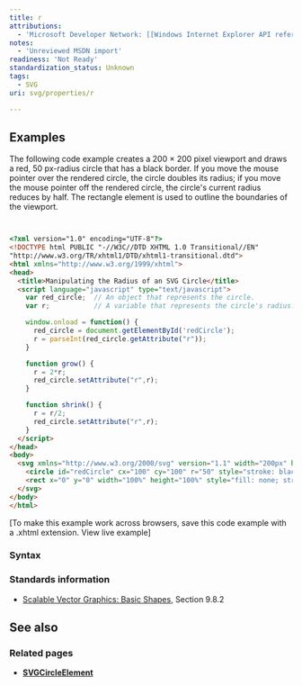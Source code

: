 ```yaml
---
title: r
attributions:
  - 'Microsoft Developer Network: [[Windows Internet Explorer API reference](http://msdn.microsoft.com/en-us/library/ie/hh828809%28v=vs.85%29.aspx) Article]'
notes:
  - 'Unreviewed MSDN import'
readiness: 'Not Ready'
standardization_status: Unknown
tags:
  - SVG
uri: svg/properties/r

---
```

## Examples

The following code example creates a 200 × 200 pixel viewport and draws a red, 50 px-radius circle that has a black border. If you move the mouse pointer over the rendered circle, the circle doubles its radius; if you move the mouse pointer off the rendered circle, the circle's current radius reduces by half. The rectangle element is used to outline the boundaries of the viewport.

``` html


<?xml version="1.0" encoding="UTF-8"?>
<!DOCTYPE html PUBLIC "-//W3C//DTD XHTML 1.0 Transitional//EN"
"http://www.w3.org/TR/xhtml1/DTD/xhtml1-transitional.dtd">
<html xmlns="http://www.w3.org/1999/xhtml">
<head>
  <title>Manipulating the Radius of an SVG Circle</title>
  <script language="javascript" type="text/javascript">
    var red_circle;  // An object that represents the circle.
    var r;           // A variable that represents the circle's radius.

    window.onload = function() {
      red_circle = document.getElementById('redCircle');
      r = parseInt(red_circle.getAttribute("r"));
    }

    function grow() {
      r = 2*r;
      red_circle.setAttribute("r",r);
    }

    function shrink() {
      r = r/2;
      red_circle.setAttribute("r",r);
    }
  </script>
</head>
<body>
  <svg xmlns="http://www.w3.org/2000/svg" version="1.1" width="200px" height="200px">
    <circle id="redCircle" cx="100" cy="100" r="50" style="stroke: black; fill: red;" onmouseover="grow()" onmouseout="shrink()"/>
    <rect x="0" y="0" width="100%" height="100%" style="fill: none; stroke: black;"/>
  </svg>
</body>
</html>
```

</pre>
[To make this example work across browsers, save this code example with a .xhtml extension. View live example]

### Syntax

### Standards information

-   [Scalable Vector Graphics: Basic Shapes](http://go.microsoft.com/fwlink/p/?linkid=204737), Section 9.8.2

## See also

### Related pages

-   [**SVGCircleElement**](/svg/elements/circle)
